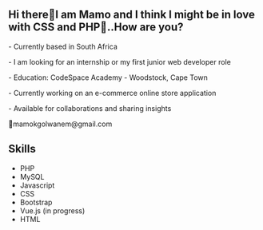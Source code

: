 <h2>Hi there👋I am Mamo and I think I might be in love with CSS and PHP👀..How are you?</h2>
<p> - Currently based in South Africa</p>
<p> - I am looking for an internship or my first junior web developer role</p>
<p> - Education: CodeSpace Academy - Woodstock, Cape Town </p>
<p> - Currently working on an e-commerce online store application</p>
<p> - Available for collaborations and sharing insights</p>
<p>📧mamokgolwanem@gmail.com</p>

<h2>Skills</h2>
<ul>
 <li>PHP</li>
 <li>MySQL </li>
<li>Javascript </li>
<li> CSS</li>
<li> Bootstrap </li>
 <li> Vue.js (in progress) </li>
<li>HTML</li>
</ul>

